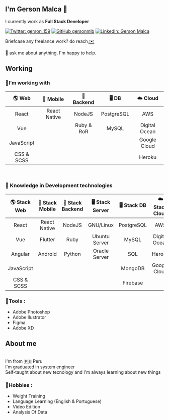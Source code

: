 ## I'm <strong> Gerson Malca </strong>👋
I currently work as <strong> Full Stack Developer </strong>

[![Twitter: gerson_159](https://img.shields.io/twitter/follow/gerson_159?label=Follow%20%40gerson_159&style=social)](https://twitter.com/gerson_159)
[![GitHub gersonmlb](https://img.shields.io/github/followers/gersonmlb?style=social)](https://github.com/gersonmlb)
[![LinkedIn: Gerson Malca](https://img.shields.io/badge/gersonmlb-blue?style=flat-square&logo=Linkedin&logoColor=white&link=https://www.linkedin.com/in/gerson-malca-bazan-071b5213b/)](https://www.linkedin.com/in/gerson-malca-bazan-071b5213b/)


Briefcase any freelance work? do reach,[✉️](mailto:gerson_159@outlook.es)

💬 ask me about anything, I'm happy to help.

## Working
### 🔭I’m working with
| 🌎 Web        | 📱 Mobile     | 🔑 Backend    | 🖥 DB          | ☁️ Cloud        |
|     :---:     |      :---:    |      :---:    |    :---:      |     :---:      |
| React         | React Native  |   NodeJS      |  PostgreSQL   |    AWS         |    
| Vue           |               |   Ruby & RoR  |    MySQL      | Digital Ocean  |
| JavaScript    |               |               |               | Google Cloud   |
| CSS & SCSS    |               |               |               | Heroku         |
<br>


### 📖 Knowledge in Development technologies

| 🌎 Stack Web  | 📱 Stack Mobile | 🔑 Stack Backend | 🖥 Stack Server       |  🖥 Stack DB | ☁️ Stack Cloud |
|     :---:     |      :---:      |      :---:       |      :---:           | :---:       |    :---:       |
| React         | React Native    |   NodeJS         |  GNU/Linux           |  PostgreSQL | AWS            |
| Vue           | Flutter         |   Ruby           |  Ubuntu Server       |  MySQL      | Digital Ocean  |
| Angular       | Android         |   Python         |  Oracle Server       |  SQL        | Heroku         |
| JavaScript    |                 |                  |                      |  MongoDB    | Google Cloud   |
| CSS & SCSS    |                 |                  |                      |  Firebase   |             |

  
### 💬**Tools :**
  - Adobe Photoshop
  - Adobe Ilustrator
  - Figma
  - Adobe XD

## About me
</br>
I'm from 🇵🇪 Peru
</br>
I'm graduated in system engineer
</br>
Self-taught about new tecnology and I'm always learning about new things

### 📯**Hobbies :** 
  - Weight Training
  - Language Learning (English & Portuguese)
  - Video Edition
  - Analysis Of Data
  
  
